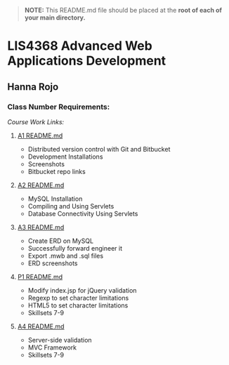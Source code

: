 > **NOTE:** This README.md file should be placed at the **root of each of your main directory.**

# LIS4368 Advanced Web Applications Development

## Hanna Rojo

### Class Number Requirements:

*Course Work Links:*

1. [A1 README.md](A1/README.md "My A1 README.md file")
    - Distributed version control with Git and Bitbucket
    - Development Installations
    - Screenshots
    - Bitbucket repo links

2. [A2 README.md](A2/README.md "My A2 README.md file")
    - MySQL Installation
    - Compiling and Using Servlets
    - Database Connectivity Using Servlets

3. [A3 README.md](A3/README.md "My A3 README.md file")
    - Create ERD on MySQL
    - Successfully forward engineer it
    - Export .mwb and .sql files
    - ERD screenshots

4. [P1 README.md](P1/README.md "My P1 README.md file")
    - Modify index.jsp for jQuery validation
    - Regexp to set character limitations
    - HTML5 to set character limitations
    - Skillsets 7-9

5. [A4 README.md](A4/README.md "My A4 README.md file")
    - Server-side validation
    - MVC Framework
    - Skillsets 7-9

    